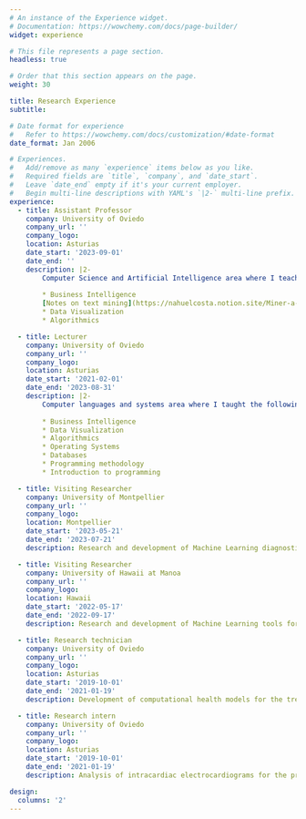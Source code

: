```yaml
---
# An instance of the Experience widget.
# Documentation: https://wowchemy.com/docs/page-builder/
widget: experience

# This file represents a page section.
headless: true

# Order that this section appears on the page.
weight: 30

title: Research Experience
subtitle:

# Date format for experience
#   Refer to https://wowchemy.com/docs/customization/#date-format
date_format: Jan 2006

# Experiences.
#   Add/remove as many `experience` items below as you like.
#   Required fields are `title`, `company`, and `date_start`.
#   Leave `date_end` empty if it's your current employer.
#   Begin multi-line descriptions with YAML's `|2-` multi-line prefix.
experience:
  - title: Assistant Professor
    company: University of Oviedo
    company_url: ''
    company_logo:
    location: Asturias
    date_start: '2023-09-01'
    date_end: ''
    description: |2-
        Computer Science and Artificial Intelligence area where I teach the following subjects:
        
        * Business Intelligence
        [Notes on text mining](https://nahuelcosta.notion.site/Miner-a-de-Texto-dac689534d8043639a54de9bc93203bb)
        * Data Visualization
        * Algorithmics

  - title: Lecturer
    company: University of Oviedo
    company_url: ''
    company_logo:
    location: Asturias
    date_start: '2021-02-01'
    date_end: '2023-08-31'
    description: |2-
        Computer languages and systems area where I taught the following subjects:
        
        * Business Intelligence  
        * Data Visualization
        * Algorithmics
        * Operating Systems
        * Databases
        * Programming methodology
        * Introduction to programming

  - title: Visiting Researcher
    company: University of Montpellier
    company_url: ''
    company_logo:
    location: Montpellier
    date_start: '2023-05-21'
    date_end: '2023-07-21'
    description: Research and development of Machine Learning diagnostic methods for positron emission tomography (PET) images at the Laboratoire d'informatique, de robotique et de microélectronique de Montpellier (LIRMM).

  - title: Visiting Researcher
    company: University of Hawaii at Manoa
    company_url: ''
    company_logo:
    location: Hawaii
    date_start: '2022-05-17'
    date_end: '2022-09-17'
    description: Research and development of Machine Learning tools for the diagnosis and prognosis of lithium-ion batteries at Hawaii Natural Energy Institute (HNEI).

  - title: Research technician
    company: University of Oviedo
    company_url: ''
    company_logo:
    location: Asturias
    date_start: '2019-10-01'
    date_end: '2021-01-19'
    description: Development of computational health models for the treatment of rechargeable batteries.

  - title: Research intern
    company: University of Oviedo
    company_url: ''
    company_logo:
    location: Asturias
    date_start: '2019-10-01'
    date_end: '2021-01-19'
    description: Analysis of intracardiac electrocardiograms for the prediction of cardiovascular diseases.

design:
  columns: '2'
---
```

